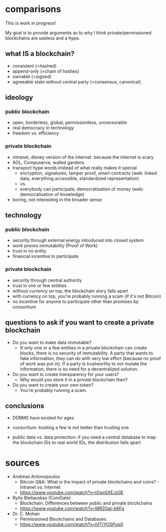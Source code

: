 # comparisons

This is work in progress!

My goal is to provide arguments as to why I think private/permissioned blockchains are useless and a hype.

## what IS a blockchain?
* consistent (=hashed)
* append-only (=chain of hashes)
* ownable (=signed)
* agreeable state without central party (=consensus, canonical)

## ideology

### public blockchain
* open, borderless, global, permissionless, uncensorable
* real democracy in technology
* freedom vs. efficiency

### private blockchain
* intranet, disney version of the internet. because the internet is scary
* AOL, Compuserve, walled gardens
* transport hype words instead of what really makes it special
  * encryption, signatures, tamper proof, smart contracts (web: linked data, everything accessible, standardized representation)
  * vs.
  * everybody can participate; democratisation of money (web: democratisation of knowledge)
* boring, not interesting in the broader sense

## technology

### public blockchain
* security through external energy introduced into closed system
* work proves immutability (Proof of Work)
* trust in no entity
* financial incentive to participate

### private blockchain
* security through central authority
* trust in one or few entities
* without currency on top, the blockchain story falls apart
* with currency on top, you're probably running a scam (if it's not Bitcoin)
* no incentive for anyone to participate other than promises by consortium

## questions to ask if you want to create a private blockchain
* Do you want to make data immutable?
  * If only one or a few entities in a private blockchain can create blocks, there is no security of immutability.
    A party that wants to fake information, they can do with very low effort (because no proof of work was put in).
    If a party is trustworthy to not mutate the information, there is no need for a decentralized solution.
* Do you want to create transparency for your users?
  * Why would you store it in a private blockchain then?
* Do you want to create your own token?
  * You're probably running a scam.

## conclusions

* DDBMS have existed for ages

* consortium: trusting a few is not better than trusting one
* public data vs. data protection: if you need a central database to map the blockchain IDs to real world IDs, the distribution falls apart


# sources
* Andreas Antonopoulos
  * Bitcoin Q&A: What is the impact of private blockchains and coins? - Intranet vs. Internet
  * https://www.youtube.com/watch?v=t0gqSXEJz0E
* Rytis Bieliauskas (CoinGate)
  * Blockchain: Differences between public and private blockchains
  * https://www.youtube.com/watch?v=MRZGat-b6Fg
* Dr. C. Mohan
  * Permissioned Blockchains and Databases
  * https://www.youtube.com/watch?v=hfTiYOSPup0
